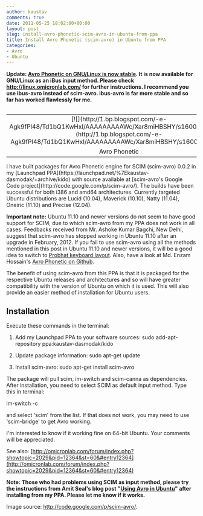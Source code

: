 ```yaml
---
author: kaustav
comments: true
date: 2011-05-25 18:02:00+00:00
layout: post
slug: install-avro-phonetic-scim-avro-in-ubuntu-from-ppa
title: Install Avro Phonetic (scim-avro) in Ubuntu from PPA
categories:
- Avro
- Ubuntu
---
```





**Update: [Avro Phonetic on GNU/Linux is now stable](http://kaustav.codebinders.com/2012/07/avro-phonetic-on-gnulinux-is-now-stable.html). It is now available for GNU/Linux as an iBus input method. Please check http://linux.omicronlab.com/ for further instructions. I recommend you use ibus-avro instead of scim-avro. ibus-avro is far more stable and so far has worked flawlessly for me.**








<table cellpadding="0" style="float: left; margin-right: 1em; text-align: left;" cellspacing="0" class="tr-caption-container" >
<tbody >
<tr >

<td style="text-align: center;" >[![](http://1.bp.blogspot.com/-e-Agk9fPl48/Td1bQ1KwHxI/AAAAAAAAAWc/Xar8miHBSHY/s1600/avro.png)](http://1.bp.blogspot.com/-e-Agk9fPl48/Td1bQ1KwHxI/AAAAAAAAAWc/Xar8miHBSHY/s1600/avro.png)
</td>
</tr>
<tr >

<td style="text-align: center;" class="tr-caption" >Avro Phonetic
</td>
</tr>
</tbody>
</table>
I have built packages for Avro Phonetic engine for SCIM (scim-avro) 0.0.2 in my [Launchpad PPA](https://launchpad.net/%7Ekaustav-dasmodak/+archive/kido) with source available at [scim-avro's Google Code project](http://code.google.com/p/scim-avro/). The builds have been successful for both i386 and amd64 architectures. Currently targeted Ubuntu distributions are Lucid (10.04), Maverick (10.10), Natty (11.04), Oneiric (11.10) and Precise (12.04).

**Important note:** Ubuntu 11.10 and newer versions do not seem to have good support for SCIM, due to which scim-avro from my PPA does not work in all cases. Feedbacks received from Mr. Ashoke Kumar Bagchi, New Delhi, suggest that scim-avro has stopped working in Ubuntu 11.10 after an upgrade in February, 2012. If you fail to use scim-avro using all the methods mentioned in this post in Ubuntu 11.10 and newer versions, it will be a good idea to switch to [Probhat keyboard layout](http://ekushey.org/?page/probhat_layout). Also, have a look at Md. Enzam Hossain's [Avro Phonetic on Github](https://github.com/Avro-Phonetic).<!-- more -->

The benefit of using scim-avro from this PPA is that it is packaged for the respective Ubuntu releases and architectures and so will have greater compatibility with the version of Ubuntu on which it is used. This will also provide an easier method of installation for Ubuntu users.


## Installation


Execute these commands in the terminal:



	
  1. Add my Launchpad PPA to your software sources:
sudo add-apt-repository ppa:kaustav-dasmodak/kido

	
  2. Update package information:
sudo apt-get update

	
  3. Install scim-avro:
sudo apt-get install scim-avro


The package will pull scim, im-switch and scim-canna as dependencies. After installation, you need to select SCIM as default input method. Type this in terminal:

im-switch -c

and select 'scim' from the list. If that does not work, you may need to use 'scim-bridge' to get Avro working.

I'm interested to know if it working fine on 64-bit Ubuntu. Your comments will be appreciated.

See also: [http://omicronlab.com/forum/index.php?showtopic=2029&pid=12364&st=60&#entry12364](http://omicronlab.com/forum/index.php?showtopic=2029&pid=12364&st=60&#entry12364)

**Note: Those who had problems using SCIM as input method, please try the instructions from Amit Seal's blog post "[Using Avro in Ubuntu](http://lordamit.blogspot.com/2010/05/using-avro-in-ubuntu.html)" after installing from my PPA. Please let me know if it works.**

Image source: http://code.google.com/p/scim-avro/.


